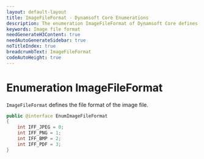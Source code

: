 ```yaml
---
layout: default-layout
title: ImageFileFormat - Dynamsoft Core Enumerations
description: The enumeration ImageFileFormat of Dynamsoft Core defines the file format of the image file.
keywords: Image file format
needGenerateH3Content: true
needAutoGenerateSidebar: true
noTitleIndex: true
breadcrumbText: ImageFileFormat
codeAutoHeight: true
---
```


# Enumeration ImageFileFormat

`ImageFileFormat` defines the file format of the image file.

```java
public @interface EnumImageFileFormat
{
    int IFF_JPEG = 0;
    int IFF_PNG = 1;
    int IFF_BMP = 2;
    int IFF_PDF = 3;
}
```
